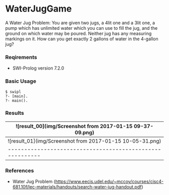 # WaterJugGame

A Water Jug Problem: You are given two jugs, a 4lit one and a 3lit
one, a pump which has unlimited water which you can use to  fill the jug, and
the ground on which water may be poured. Neither jug has any measuring
markings on it. How can you get exactly 2 gallons of water in the 4-gallon jug?

### Reqirements
* SWI-Prolog version 7.2.0

### Basic Usage

```
$ swipl
?- [main].
?- main().
```
### Results

|![result_00](img/Screenshot from 2017-01-15 09-37-09.png)|
|---------------------------------------------------------|
|![result_01](img/Screenshot from 2017-01-15 10-05-31.png)|
|---------------------------------------------------------|

### References

* Water Jug Problem (https://www.eecis.udel.edu/~mccoy/courses/cisc4-681.10f/lec-materials/handouts/search-water-jug-handout.pdf)
